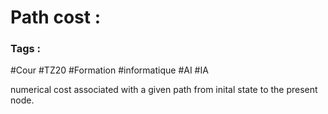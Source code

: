 # Path cost :

### Tags :
#Cour #TZ20 #Formation #informatique #AI #IA 

numerical cost associated with a given path from inital state to the present node.
